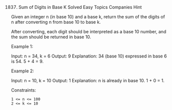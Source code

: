1837. Sum of Digits in Base K
Solved
Easy
Topics
Companies
Hint

Given an integer n (in base 10) and a base k, return the sum of the digits of n after converting n from base 10 to base k.

After converting, each digit should be interpreted as a base 10 number, and the sum should be returned in base 10.

 

Example 1:

Input: n = 34, k = 6
Output: 9
Explanation: 34 (base 10) expressed in base 6 is 54. 5 + 4 = 9.

Example 2:

Input: n = 10, k = 10
Output: 1
Explanation: n is already in base 10. 1 + 0 = 1.

 

Constraints:

    1 <= n <= 100
    2 <= k <= 10

